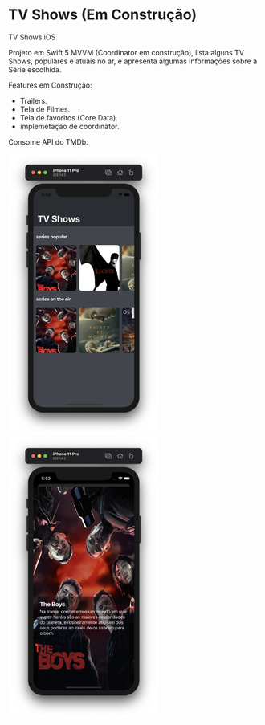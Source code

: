 # TV Shows (Em Construção)
TV Shows iOS


Projeto em Swift 5 MVVM (Coordinator em construção), lista alguns TV Shows, populares e atuais no ar, e apresenta algumas informações sobre a Série escolhida.

Features em Construção:

- Trailers.
- Tela de Filmes.
- Tela de favoritos (Core Data).
- implemetação de coordinator.

Consome API do TMDb.

<img src="https://github.com/danilorequena/MovieList/blob/master/imgs/img1.png" width="300">

<img src="https://github.com/danilorequena/MovieList/blob/master/imgs/img2.png" width="300">
